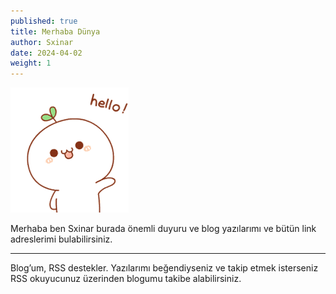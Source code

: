 ```yaml
---
published: true
title: Merhaba Dünya
author: Sxinar
date: 2024-04-02
weight: 1
---
```

![](/images/hello.gif)

Merhaba ben Sxinar burada önemli duyuru ve blog yazılarımı ve bütün link adreslerimi bulabilirsiniz.

* * *

Blog’um, RSS destekler. Yazılarımı beğendiyseniz ve takip etmek isterseniz RSS okuyucunuz üzerinden blogumu takibe alabilirsiniz.
